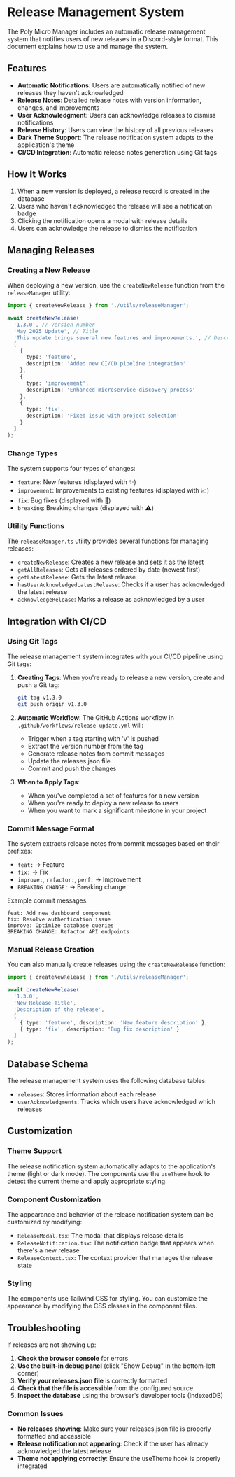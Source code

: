 # Release Management System

The Poly Micro Manager includes an automatic release management system that notifies users of new releases in a Discord-style format. This document explains how to use and manage the system.

## Features

- **Automatic Notifications**: Users are automatically notified of new releases they haven't acknowledged
- **Release Notes**: Detailed release notes with version information, changes, and improvements
- **User Acknowledgment**: Users can acknowledge releases to dismiss notifications
- **Release History**: Users can view the history of all previous releases
- **Dark Theme Support**: The release notification system adapts to the application's theme
- **CI/CD Integration**: Automatic release notes generation using Git tags

## How It Works

1. When a new version is deployed, a release record is created in the database
2. Users who haven't acknowledged the release will see a notification badge
3. Clicking the notification opens a modal with release details
4. Users can acknowledge the release to dismiss the notification

## Managing Releases

### Creating a New Release

When deploying a new version, use the `createNewRelease` function from the `releaseManager` utility:

```typescript
import { createNewRelease } from './utils/releaseManager';

await createNewRelease(
  '1.3.0', // Version number
  'May 2025 Update', // Title
  'This update brings several new features and improvements.', // Description
  [
    {
      type: 'feature',
      description: 'Added new CI/CD pipeline integration'
    },
    {
      type: 'improvement',
      description: 'Enhanced microservice discovery process'
    },
    {
      type: 'fix',
      description: 'Fixed issue with project selection'
    }
  ]
);
```

### Change Types

The system supports four types of changes:

- `feature`: New features (displayed with ✨)
- `improvement`: Improvements to existing features (displayed with 📈)
- `fix`: Bug fixes (displayed with 🔧)
- `breaking`: Breaking changes (displayed with ⚠️)

### Utility Functions

The `releaseManager.ts` utility provides several functions for managing releases:

- `createNewRelease`: Creates a new release and sets it as the latest
- `getAllReleases`: Gets all releases ordered by date (newest first)
- `getLatestRelease`: Gets the latest release
- `hasUserAcknowledgedLatestRelease`: Checks if a user has acknowledged the latest release
- `acknowledgeRelease`: Marks a release as acknowledged by a user

## Integration with CI/CD

### Using Git Tags

The release management system integrates with your CI/CD pipeline using Git tags:

1. **Creating Tags**: When you're ready to release a new version, create and push a Git tag:
   ```bash
   git tag v1.3.0
   git push origin v1.3.0
   ```

2. **Automatic Workflow**: The GitHub Actions workflow in `.github/workflows/release-update.yml` will:
   - Trigger when a tag starting with 'v' is pushed
   - Extract the version number from the tag
   - Generate release notes from commit messages
   - Update the releases.json file
   - Commit and push the changes

3. **When to Apply Tags**:
   - When you've completed a set of features for a new version
   - When you're ready to deploy a new release to users
   - When you want to mark a significant milestone in your project

### Commit Message Format

The system extracts release notes from commit messages based on their prefixes:

- `feat:` → Feature
- `fix:` → Fix
- `improve:`, `refactor:`, `perf:` → Improvement
- `BREAKING CHANGE:` → Breaking change

Example commit messages:
```
feat: Add new dashboard component
fix: Resolve authentication issue
improve: Optimize database queries
BREAKING CHANGE: Refactor API endpoints
```

### Manual Release Creation

You can also manually create releases using the `createNewRelease` function:

```typescript
import { createNewRelease } from './utils/releaseManager';

await createNewRelease(
  '1.3.0',
  'New Release Title',
  'Description of the release',
  [
    { type: 'feature', description: 'New feature description' },
    { type: 'fix', description: 'Bug fix description' }
  ]
);
```

## Database Schema

The release management system uses the following database tables:

- `releases`: Stores information about each release
- `userAcknowledgments`: Tracks which users have acknowledged which releases

## Customization

### Theme Support

The release notification system automatically adapts to the application's theme (light or dark mode). The components use the `useTheme` hook to detect the current theme and apply appropriate styling.

### Component Customization

The appearance and behavior of the release notification system can be customized by modifying:

- `ReleaseModal.tsx`: The modal that displays release details
- `ReleaseNotification.tsx`: The notification badge that appears when there's a new release
- `ReleaseContext.tsx`: The context provider that manages the release state

### Styling

The components use Tailwind CSS for styling. You can customize the appearance by modifying the CSS classes in the component files.

## Troubleshooting

If releases are not showing up:

1. **Check the browser console** for errors
2. **Use the built-in debug panel** (click "Show Debug" in the bottom-left corner)
3. **Verify your releases.json file** is correctly formatted
4. **Check that the file is accessible** from the configured source
5. **Inspect the database** using the browser's developer tools (IndexedDB)

### Common Issues

- **No releases showing**: Make sure your releases.json file is properly formatted and accessible
- **Release notification not appearing**: Check if the user has already acknowledged the latest release
- **Theme not applying correctly**: Ensure the useTheme hook is properly integrated
